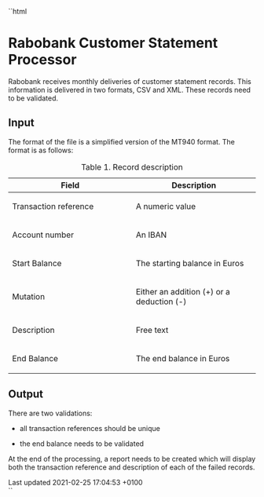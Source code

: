 ``html
<html lang="en">
<body class="article">
<div id="header">
    <h1>Rabobank Customer Statement Processor</h1>
</div>
<div id="content">
    <div id="preamble">
        <div class="sectionbody">
            <div class="paragraph">
                <p>Rabobank receives monthly deliveries of customer statement records. This information is delivered in two formats, CSV and XML. These records need to be validated.</p>
            </div>
        </div>
    </div>
    <div class="sect1">
        <h2 id="_input">Input</h2>
        <div class="sectionbody">
            <div class="paragraph">
                <p>The format of the file is a simplified version of the MT940 format. The format is as follows:</p>
            </div>
            <table class="tableblock frame-all grid-all stretch">
                <caption class="title">Table 1. Record description</caption>
                <colgroup>
                    <col style="width: 50%;">
                    <col style="width: 50%;">
                </colgroup>
                <thead>
                <tr>
                    <th class="tableblock halign-left valign-top">Field</th>
                    <th class="tableblock halign-left valign-top">Description</th>
                </tr>
                </thead>
                <tbody>
                <tr>
                    <td class="tableblock halign-left valign-top"><p class="tableblock">Transaction reference</p></td>
                    <td class="tableblock halign-left valign-top"><p class="tableblock">A numeric value</p></td>
                </tr>
                <tr>
                    <td class="tableblock halign-left valign-top"><p class="tableblock">Account number</p></td>
                    <td class="tableblock halign-left valign-top"><p class="tableblock">An IBAN</p></td>
                </tr>
                <tr>
                    <td class="tableblock halign-left valign-top"><p class="tableblock">Start Balance</p></td>
                    <td class="tableblock halign-left valign-top"><p class="tableblock">The starting balance in Euros</p></td>
                </tr>
                <tr>
                    <td class="tableblock halign-left valign-top"><p class="tableblock">Mutation</p></td>
                    <td class="tableblock halign-left valign-top"><p class="tableblock">Either an addition (+) or a deduction (-)</p></td>
                </tr>
                <tr>
                    <td class="tableblock halign-left valign-top"><p class="tableblock">Description</p></td>
                    <td class="tableblock halign-left valign-top"><p class="tableblock">Free text</p></td>
                </tr>
                <tr>
                    <td class="tableblock halign-left valign-top"><p class="tableblock">End Balance</p></td>
                    <td class="tableblock halign-left valign-top"><p class="tableblock">The end balance in Euros</p></td>
                </tr>
                </tbody>
            </table>
        </div>
    </div>
    <div class="sect1">
        <h2 id="_output">Output</h2>
        <div class="sectionbody">
            <div class="paragraph">
                <p>There are two validations:</p>
            </div>
            <div class="ulist">
                <ul>
                    <li>
                        <p>all transaction references should be unique</p>
                    </li>
                    <li>
                        <p>the end balance needs to be validated</p>
                    </li>
                </ul>
            </div>
            <div class="paragraph">
                <p>At the end of the processing, a report needs to be created which will display both the transaction reference and description of each of the failed records.</p>
            </div>
        </div>
    </div>
</div>
<div id="footer">
    <div id="footer-text">
        Last updated 2021-02-25 17:04:53 +0100
    </div>
</div>
</body>
</html>
``